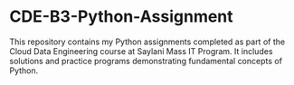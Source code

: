 # CDE-B3-Python-Assignment
This repository contains my Python assignments completed as part of the Cloud Data Engineering course at Saylani Mass IT Program. It includes solutions and practice programs demonstrating fundamental concepts of Python.
